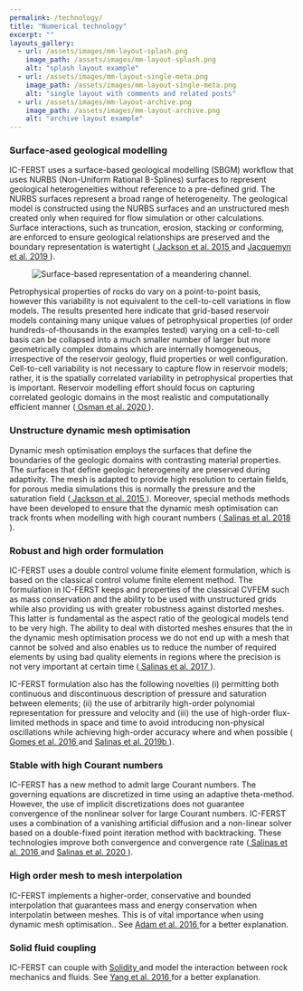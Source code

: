 ```yaml
---
permalink: /technology/
title: "Numerical technology"
excerpt: ""
layouts_gallery:
  - url: /assets/images/mm-layout-splash.png
    image_path: /assets/images/mm-layout-splash.png
    alt: "splash layout example"
  - url: /assets/images/mm-layout-single-meta.png
    image_path: /assets/images/mm-layout-single-meta.png
    alt: "single layout with comments and related posts"
  - url: /assets/images/mm-layout-archive.png
    image_path: /assets/images/mm-layout-archive.png
    alt: "archive layout example"
---
```


### Surface-ased geological modelling

IC-FERST uses a surface-based geological modelling (SBGM) workflow that uses NURBS (Non-Uniform Rational B-Splines) surfaces to represent geological heterogeneities without reference to a pre-defined grid. The NURBS surfaces represent a broad range of heterogeneity. The geological model is constructed using the NURBS surfaces and an unstructured mesh created only when required for flow simulation or other calculations. Surface interactions, such as truncation, erosion, stacking or conforming, are enforced to ensure geological relationships are preserved and the boundary representation is watertight (<a href="https://www.onepetro.org/journal-paper/SPE-163633-PA">
          Jackson et al. 2015
       </a> and <a href="https://link.springer.com/article/10.1007/s11004-018-9764-8">
           Jacquemyn et al. 2019
      </a>).

<figure>
  <img src="{{ '/assets/images/meandering_animation02_w800.gif' | absolute_url }}" alt="Surface-based representation of a meandering channel.">
</figure>

Petrophysical properties of rocks do vary on a point-to-point basis, however this variability is not equivalent to the cell-to-cell variations in flow models. The results presented here indicate that grid-based reservoir models containing many unique values of petrophysical properties (of order hundreds-of-thousands in the examples tested) varying on a cell-to-cell basis can be collapsed into a much smaller number of larger but more geometrically complex domains which are internally homogeneous, irrespective of the reservoir geology, fluid properties or well configuration. Cell-to-cell variability is not necessary to capture flow in reservoir models; rather, it is the spatially correlated variability in petrophysical properties that is important. Reservoir modelling effort should focus on capturing correlated geologic domains in the most realistic and computationally efficient manner (<a href="https://doi.org/10.1007/s11004-020-09877-y">
          Osman et al. 2020
       </a>).

### Unstructure dynamic mesh optimisation

Dynamic mesh optimisation employs the surfaces that define the boundaries of the geologic
domains with contrasting material properties. The surfaces that define geologic heterogeneity are preserved during adaptivity. The mesh is adapted to provide high resolution to certain fields, for porous media simulations this is normally the pressure and the saturation field (<a href="https://www.onepetro.org/journal-paper/SPE-163633-PA">
          Jackson et al. 2015
       </a>). Moreover, special methods methods have been developed to ensure that the dynamic mesh optimisation can track fronts when modelling with high courant numbers (<a href="https://doi.org/10.1007/s10596-018-9759-z">
          Salinas et al. 2018
       </a>).
      
      
### Robust and high order formulation

IC-FERST uses a double control volume finite element formulation, which is based on the classical control volume finite element method. 
The formulation in IC-FERST keeps and properties of the classical CVFEM such as mass conservation and the ability to be used with unstructured grids while also providing us with greater robustness against distorted meshes. This latter is fundamental as the aspect ratio of the geological models tend to be very high. The ability to deal with distorted meshes ensures that the in the dynamic mesh optimisation process we do not end up with a mesh that cannot be solved and also enables us to reduce the number of required elements by using bad quality elements in regions where the precision is not very important at certain time (<a href="https://doi.org/10.1002/fld.4381">
           Salinas et al. 2017
      </a>).

IC-FERST formulation also has the following novelties (i) permitting both continuous and discontinuous description of pressure and saturation
between elements; (ii) the use of arbitrarily high-order polynomial representation for pressure and velocity
and (iii) the use of high-order flux-limited methods in space and time to avoid introducing non-physical
oscillations while achieving high-order accuracy where and when possible (<a href="http://onlinelibrary.wiley.com/doi/10.1002/fld.4275/abstract">
           Gomes et al. 2016
      </a> and
      <a href="https://www.sciencedirect.com/science/article/pii/S0021999117307313?via%3Dihub">
           Salinas et al. 2019b
      </a>).      
      
       
### Stable with high Courant numbers

IC-FERST has a new method to admit large Courant numbers. The governing equations are discretized in time using an adaptive theta-method. However, the use of
implicit discretizations does not guarantee convergence of the nonlinear solver for large Courant numbers.
IC-FERST uses a combination of a vanishing artificial diffusion and a non-linear solver based on a double-fixed point iteration method with backtracking. These technologies improve both
convergence and convergence rate (<a href="http://onlinelibrary.wiley.com/doi/10.1002/fld.4357/full">
           Salinas et al. 2016
      </a> and 
      <a href="https://www.sciencedirect.com/science/article/pii/S0045782519304001?via%3Dihub">
           Salinas et al. 2020
      </a>).


### High order mesh to mesh interpolation
IC-FERST implements a higher-order, conservative and bounded interpolation that guarantees mass and energy conservation when interpolatin between meshes. This is of vital importance when using dynamic mesh optimisation.. See <a href="http://www.sciencedirect.com/science/article/pii/S0021999116302030">
           Adam et al. 2016
      </a> for a better explanation.

### Solid fluid coupling
IC-FERST can couple with <a href="http://solidityproject.com/">
           Solidity
      </a> and model the interaction between rock mechanics and fluids. See <a href="http://www.sciencedirect.com/science/article/pii/S0021999116301802">
           Yang et al. 2016
      </a> for a better explanation.



